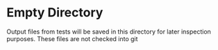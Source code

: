 # Empty Directory

Output files from tests will be saved in this directory for later inspection purposes. These files are not checked into git